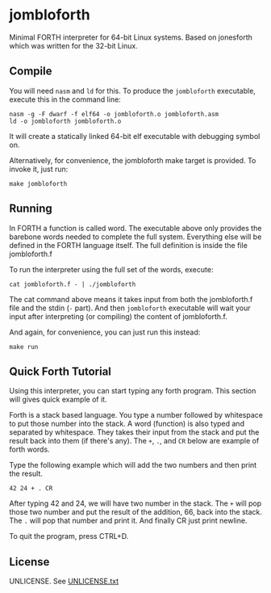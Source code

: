 # jombloforth

Minimal FORTH interpreter for 64-bit Linux systems. Based on
jonesforth which was written for the 32-bit Linux.

## Compile

You will need `nasm` and `ld` for this. To produce the `jombloforth`
executable, execute this in the command line:

```
nasm -g -F dwarf -f elf64 -o jombloforth.o jombloforth.asm
ld -o jombloforth jombloforth.o
```

It will create a statically linked 64-bit elf executable with
debugging symbol on.

Alternatively, for convenience, the jombloforth make target is provided.
To invoke it, just run:

```
make jombloforth
```

## Running

In FORTH a function is called word. The executable above only provides the barebone
words needed to complete the full system. Everything else will be defined in
the FORTH language itself. The full definition is inside the file jombloforth.f

To run the interpreter using the full set of the words, execute:

```
cat jombloforth.f - | ./jombloforth
```

The cat command above means it takes input from both the jombloforth.f
file and the stdin (`-` part). And then `jombloforth` executable will
wait your input after interpreting (or compiling) the content of
jombloforth.f.

And again, for convenience, you can just run this instead:

```
make run
```

## Quick Forth Tutorial

Using this interpreter, you can start typing any forth program. This
section will gives quick example of it.

Forth is a stack based language. You type a number followed by
whitespace to put those number into the stack. A word (function) is also
typed and separated by whitespace. They takes their input from the
stack and put the result back into them (if there's any). The `+`,
`.`, and `CR` below are example of forth words.

Type the following example which will add the two numbers and then
print the result.

```
42 24 + . CR
```

After typing 42 and 24, we will have two number in the stack. The `+`
will pop those two number and put the result of the addition, 66, back
into the stack. The `.` will pop that number and print it. And finally
CR just print newline.

To quit the program, press CTRL+D.

## License

UNLICENSE. See [UNLICENSE.txt](/UNLICENSE.txt)